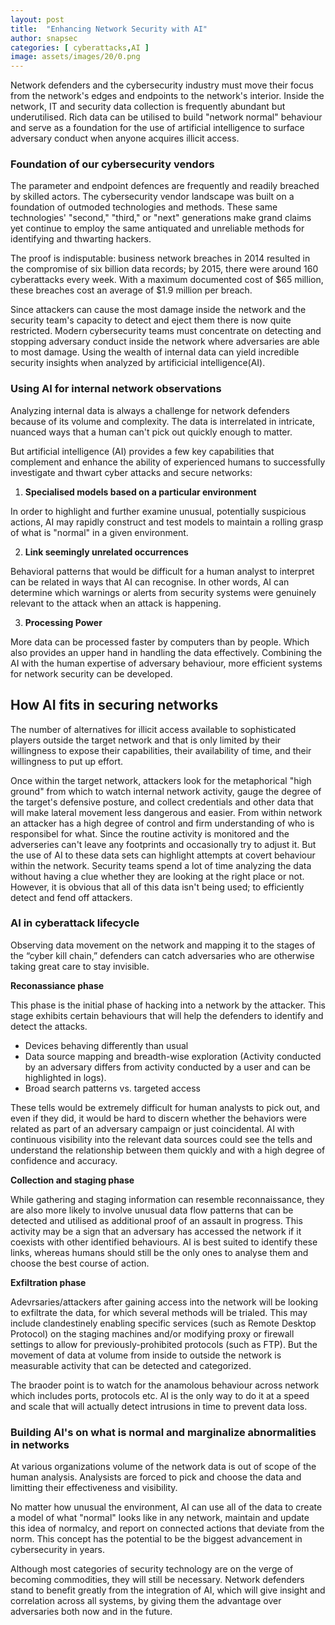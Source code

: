 ```yaml
---
layout: post
title:  "Enhancing Network Security with AI"
author: snapsec
categories: [ cyberattacks,AI ]
image: assets/images/20/0.png
---
```


Network defenders and the cybersecurity industry must move their focus from the network's edges and endpoints to the network's interior. Inside the network, IT and security data collection is frequently abundant but underutilised. Rich data can be utilised to build "network normal" behaviour and serve as a foundation for the use of artificial intelligence to surface adversary conduct when anyone acquires illicit access.

### Foundation of our cybersecurity vendors

The parameter and endpoint defences are frequently and readily breached by skilled actors. The cybersecurity vendor landscape was built on a foundation of outmoded technologies and methods.
These same technologies' "second," "third," or "next" generations make grand claims yet continue to employ the same antiquated and unreliable methods for identifying and thwarting hackers.  

The proof is indisputable: business network breaches in 2014 resulted in the compromise of six billion data records; by 2015, there were around 160 cyberattacks every week. With a maximum documented cost of $65 million, these breaches cost an average of $1.9 million per breach.

 Since attackers can cause the most damage inside the network and the security team's capacity to detect and eject them there is now quite restricted. Modern cybersecurity teams must concentrate on detecting and stopping adversary conduct inside the network where adversaries are able to most damage. Using the wealth of internal data can yield incredible security insights when analyzed by artificicial intelligence(AI).

### Using AI for internal network observations

Analyzing internal data is always a challenge for network defenders because of its volume and complexity. The data is interrelated in intricate, nuanced ways that a human can't pick out quickly enough to matter.

But  artificial intelligence (AI)  provides a few key capabilities that complement and enhance  the ability of experienced humans to successfully investigate and thwart cyber attacks and secure networks:

1. **Specialised models based on a particular environment**

In order to highlight and further examine unusual, potentially suspicious actions, AI may rapidly construct and test models to maintain a rolling grasp of what is "normal" in a given environment.

2. **Link seemingly unrelated occurrences**

Behavioral patterns that would be difficult for a human analyst to interpret can be related in ways that AI can recognise. In other words, AI can determine which warnings or alerts from security systems were genuinely relevant to the attack when an attack is happening.

3. **Processing Power**

More data can be processed faster by computers than by people. Which also provides an upper hand in handling the data effectively. Combining the AI with the human expertise of adversary behaviour, more efficient systems for network security can be developed.

## How AI fits in securing networks

The number of alternatives for illicit access available to sophisticated players outside the target network and that  is only limited by their willingness to expose their capabilities, their availability of time, and their willingness to put up effort.

Once within the target network, attackers look for the metaphorical "high ground" from which to watch internal network activity, gauge the degree of the target's defensive posture, and collect credentials and other data that will make lateral movement less dangerous and easier. From within network an attacker has a high degree of control and firm understanding of who is responsibel for what. Since the routine activity is monitored and the adverseries can't leave any footprints and occasionally try to adjust it. But the use of AI to these data sets can highlight attempts at covert behaviour within the network. Security teams spend a lot of time analyzing the data without having a clue whether they are looking at the right place or not. However, it is obvious that all of this data isn't being used; to efficiently detect and fend off attackers.

### AI in cyberattack lifecycle

Observing data movement on the network and mapping it to the stages of the “cyber kill chain,” defenders can catch adversaries who are otherwise taking great care to stay invisible.

**Reconassiance phase**

This phase is the initial phase of hacking into a network by the attacker. This stage exhibits certain behaviours that will help the defenders to identify and detect the attacks.

- Devices behaving differently than usual
- Data source mapping and breadth-wise exploration
(Activity conducted by an adversary differs from activity conducted by a user and can be highlighted in logs).
- Broad search patterns vs. targeted access

These tells would be extremely difficult for human analysts to pick out, and even if they did, it would be hard to discern whether the behaviors were related as part of an adversary campaign or just coincidental. AI with continuous visibility into the relevant data sources could see the tells and understand the relationship between them quickly and with a high degree of confidence and accuracy.

**Collection and staging phase**

While gathering and staging information can resemble reconnaissance, they are also more likely to involve unusual data flow patterns that can be detected and utilised as additional proof of an assault in progress.
This activity may be a sign that an adversary has accessed the network if it coexists with other identified behaviours. AI is best suited to identify these links, whereas humans should still be the only ones to analyse them and choose the best course of action.

**Exfiltration phase**

Adevrsaries/attackers after gaining access into the network  will be looking to exfiltrate the data, for which several methods will be trialed. This may include clandestinely enabling specific services (such as Remote Desktop Protocol) on the staging machines and/or modifying proxy or firewall settings to allow for previously-prohibited protocols (such as FTP). But the movement of data at volume from inside to outside the network is measurable activity that can be detected and categorized.

The braoder point is to watch for the anamolous behaviour across network which includes ports, protocols etc. AI is the only way to do it at a speed and scale that will actually detect intrusions in time to prevent data loss.



### Building AI's on what is normal and marginalize abnormalities in networks

At various organizations volume of the network data is out of scope of the human analysis. Analysists are forced to pick and choose the data and limitting  their effectiveness and visibility.

No matter how unusual the environment, AI can use all of the data to create a model of what "normal" looks like in any network, maintain and update this idea of normalcy, and report on connected actions that deviate from the norm. This concept has the potential to be the biggest advancement in cybersecurity in years. 

Although most categories of security technology are on the verge of becoming commodities, they will still be necessary. Network defenders stand to benefit greatly from the integration of AI, which will give insight and correlation across all systems, by giving them the advantage over adversaries both now and in the future.


